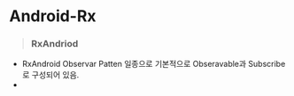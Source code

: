 # Android-Rx
> ### RxAndriod
 - RxAndroid Observar Patten 일종으로 기본적으로 Obseravable과 Subscribe로 구성되어 있음.
  - 
